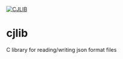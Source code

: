 [![CJLIB](https://github.com/constarg/cjlib/actions/workflows/cjlib.yml/badge.svg)](https://github.com/constarg/cjlib/actions/workflows/cjlib.yml)
# cjlib
C library for reading/writing json format files
